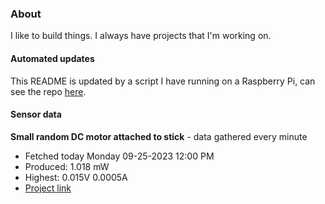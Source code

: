 ### About
I like to build things. I always have projects that I'm working on.

#### Automated updates
This README is updated by a script I have running on a Raspberry Pi, can see the repo [here](https://github.com/jdc-cunningham/raspi-git-repo-updater).

#### Sensor data


**Small random DC motor attached to stick** - data gathered every minute
- Fetched today Monday 09-25-2023 12:00 PM
- Produced: 1.018 mW
- Highest: 0.015V 0.0005A
- [Project link](https://github.com/jdc-cunningham/turbine-raspi)